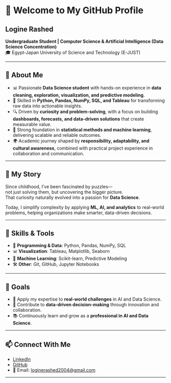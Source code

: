# 👋 Welcome to My GitHub Profile  

## Logine Rashed  

**Undergraduate Student | Computer Science & Artificial Intelligence (Data Science Concentration)**  
🎓 Egypt-Japan University of Science and Technology (E-JUST)  

---

## 🔹 About Me  
- 📊 Passionate **Data Science student** with hands-on experience in **data cleaning, exploration, visualization, and predictive modeling**.  
- 🐍 Skilled in **Python, Pandas, NumPy, SQL, and Tableau** for transforming raw data into actionable insights.  
- 🔍 Driven by **curiosity and problem-solving**, with a focus on building **dashboards, forecasts, and data-driven solutions** that create measurable value.  
- 🎯 Strong foundation in **statistical methods and machine learning**, delivering scalable and reliable outcomes.  
- 🌍 Academic journey shaped by **responsibility, adaptability, and cultural awareness**, combined with practical project experience in collaboration and communication.  

---

## 🔹 My Story  
Since childhood, I’ve been fascinated by puzzles—  
not just solving them, but uncovering the bigger picture.  
That curiosity naturally evolved into a passion for **Data Science**.  

Today, I simplify complexity by applying **ML, AI, and analytics** to real-world problems, helping organizations make smarter, data-driven decisions.  

---

## 🔹 Skills & Tools  
- 🐍 **Programming & Data**: Python, Pandas, NumPy, SQL  
- 📊 **Visualization**: Tableau, Matplotlib, Seaborn  
- 🤖 **Machine Learning**: Scikit-learn, Predictive Modeling  
- 🛠 **Other**: Git, GitHub, Jupyter Notebooks  

---

## 🔹 Goals  
- 🚀 Apply my expertise to **real-world challenges** in AI and Data Science.  
- 🌱 Contribute to **data-driven decision-making** through innovation and collaboration.  
- 📚 Continuously learn and grow as a **professional in AI and Data Science**.  

---

## 📫 Connect With Me  
- [LinkedIn]([https://linkedin.com/in/your-link](https://www.linkedin.com/in/logine-rashed/))  
- [GitHub](https://github.com/LogineRashed)  
- 📧 Email: loginerashed2004@gmail.com

---
